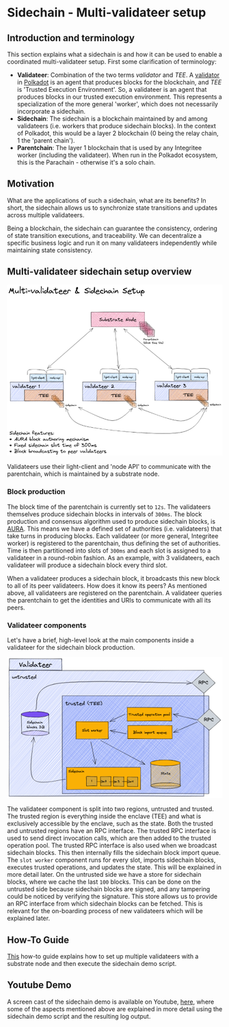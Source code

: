 # Sidechain - Multi-validateer setup

## Introduction and terminology

This section explains what a sidechain is and how it can be used to enable a coordinated multi-validateer setup. First some clarification of terminology:

* **Validateer**: Combination of the two terms *validator* and *TEE*. A [validator](https://wiki.polkadot.network/docs/learn-validator) in [Polkadot](https://polkadot.network/) is an agent that produces blocks for the blockchain, and *TEE* is 'Trusted Execution Environment'. So, a validateer is an agent that produces blocks in our trusted execution environment. This represents a specialization of the more general 'worker', which does not necessarily incorporate a sidechain.
*  **Sidechain**: The sidechain is a blockchain maintained by and among validateers (i.e. workers that produce sidechain blocks). In the context of Polkadot, this would be a layer 2 blockchain (0 being the relay chain, 1 the 'parent chain').
*  **Parentchain**: The layer 1 blockchain that is used by any Integritee worker (including the validateer). When run in the Polkadot ecosystem, this is the Parachain - otherwise it's a solo chain.

## Motivation

What are the applications of such a sidechain, what are its benefits? In short, the sidechain allows us to synchronize state transitions and updates across multiple validateers. 

Being a blockchain, the sidechain can guarantee the consistency, ordering of state transition executions, and traceability. We can decentralize a specific business logic and run it on many validateers independently while maintaining state consistency.

## Multi-validateer sidechain setup overview

![Multi-validateer setup diagram](./fig/sidechain-multi-validateer-setup.png)

Validateers use their light-client and 'node API' to communicate with the parentchain, which is maintained by a substrate node.

### Block production

The block time of the parentchain is currently set to `12s`. The validateers themselves produce sidechain blocks in intervals of `300ms`. The block production and consensus algorithm used to produce sidechain blocks, is [AURA](https://docs.substrate.io/v3/advanced/consensus/#aura). This means we have a defined set of authorities (i.e. validateers) that take turns in producing blocks. Each validateer (or more general, Integritee worker) is registered to the parentchain, thus defining the set of authorities. Time is then partitioned into slots of `300ms` and each slot is assigned to a validateer in a round-robin fashion. As an example, with 3 validateers, each validateer will produce a sidechain block every third slot.

When a validateer produces a sidechain block, it broadcasts this new block to all of its peer validateers. How does it know its peers? As mentioned above, all validateers are registered on the parentchain. A validateer queries the parentchain to get the identities and URIs to communicate with all its peers.

### Validateer components

Let's have a brief, high-level look at the main components inside a validateer for the sidechain block production.

![Validateer component overview](./fig/sidechain-validateer-component.png)

The validateer component is split into two regions, untrusted and trusted. The trusted region is everything inside the enclave (TEE) and what is exclusively accessible by the enclave, such as the state. Both the trusted and untrusted regions have an RPC interface. The trusted RPC interface is used to send direct invocation calls, which are then added to the trusted operation pool. The trusted RPC interface is also used when we broadcast sidechain blocks. This then internally fills the sidechain block import queue. The `slot worker` component runs for every slot, imports sidechain blocks, executes trusted operations, and updates the state. This will be explained in more detail later. On the untrusted side we have a store for sidechain blocks, where we cache the last `100` blocks. This can be done on the untrusted side because sidechain blocks are signed, and any tampering could be noticed by verifying the signature. This store allows us to provide an RPC interface from which sidechain blocks can be fetched. This is relevant for the on-boarding process of new validateers which will be explained later.

## How-To Guide

[This](./howto_sidechain_multivalidateer.md) how-to guide explains how to set up multiple validateers with a substrate node and then execute the sidechain demo script.

## Youtube Demo

A screen cast of the sidechain demo is available on Youtube, [here](https://www.youtube.com/watch?v=HBH8R0RJ1mY), where some of the aspects mentioned above are explained in more detail using the sidechain demo script and the resulting log output.